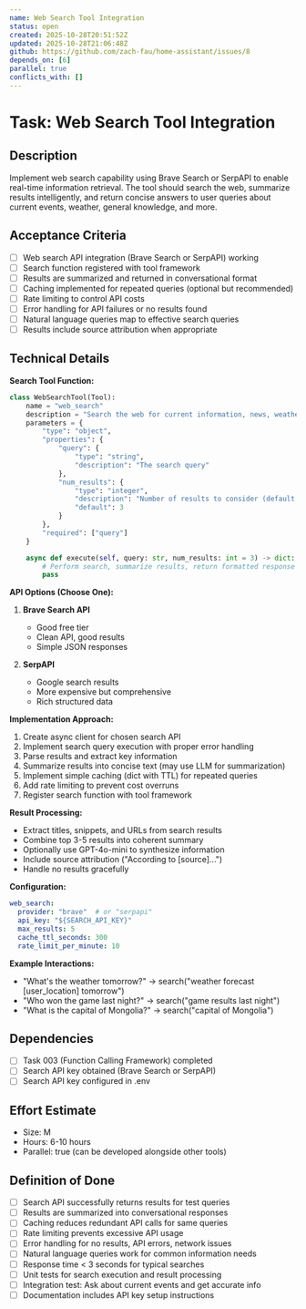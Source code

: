 ```yaml
---
name: Web Search Tool Integration
status: open
created: 2025-10-28T20:51:52Z
updated: 2025-10-28T21:06:48Z
github: https://github.com/zach-fau/home-assistant/issues/8
depends_on: [6]
parallel: true
conflicts_with: []
---
```


# Task: Web Search Tool Integration

## Description
Implement web search capability using Brave Search or SerpAPI to enable real-time information retrieval. The tool should search the web, summarize results intelligently, and return concise answers to user queries about current events, weather, general knowledge, and more.

## Acceptance Criteria
- [ ] Web search API integration (Brave Search or SerpAPI) working
- [ ] Search function registered with tool framework
- [ ] Results are summarized and returned in conversational format
- [ ] Caching implemented for repeated queries (optional but recommended)
- [ ] Rate limiting to control API costs
- [ ] Error handling for API failures or no results found
- [ ] Natural language queries map to effective search queries
- [ ] Results include source attribution when appropriate

## Technical Details
**Search Tool Function:**
```python
class WebSearchTool(Tool):
    name = "web_search"
    description = "Search the web for current information, news, weather, or facts"
    parameters = {
        "type": "object",
        "properties": {
            "query": {
                "type": "string",
                "description": "The search query"
            },
            "num_results": {
                "type": "integer",
                "description": "Number of results to consider (default 3)",
                "default": 3
            }
        },
        "required": ["query"]
    }

    async def execute(self, query: str, num_results: int = 3) -> dict:
        # Perform search, summarize results, return formatted response
        pass
```

**API Options (Choose One):**
1. **Brave Search API**
   - Good free tier
   - Clean API, good results
   - Simple JSON responses

2. **SerpAPI**
   - Google search results
   - More expensive but comprehensive
   - Rich structured data

**Implementation Approach:**
1. Create async client for chosen search API
2. Implement search query execution with proper error handling
3. Parse results and extract key information
4. Summarize results into concise text (may use LLM for summarization)
5. Implement simple caching (dict with TTL) for repeated queries
6. Add rate limiting to prevent cost overruns
7. Register search function with tool framework

**Result Processing:**
- Extract titles, snippets, and URLs from search results
- Combine top 3-5 results into coherent summary
- Optionally use GPT-4o-mini to synthesize information
- Include source attribution ("According to [source]...")
- Handle no results gracefully

**Configuration:**
```yaml
web_search:
  provider: "brave"  # or "serpapi"
  api_key: "${SEARCH_API_KEY}"
  max_results: 5
  cache_ttl_seconds: 300
  rate_limit_per_minute: 10
```

**Example Interactions:**
- "What's the weather tomorrow?" → search("weather forecast [user_location] tomorrow")
- "Who won the game last night?" → search("game results last night")
- "What is the capital of Mongolia?" → search("capital of Mongolia")

## Dependencies
- [ ] Task 003 (Function Calling Framework) completed
- [ ] Search API key obtained (Brave Search or SerpAPI)
- [ ] Search API key configured in .env

## Effort Estimate
- Size: M
- Hours: 6-10 hours
- Parallel: true (can be developed alongside other tools)

## Definition of Done
- [ ] Search API successfully returns results for test queries
- [ ] Results are summarized into conversational responses
- [ ] Caching reduces redundant API calls for same queries
- [ ] Rate limiting prevents excessive API usage
- [ ] Error handling for no results, API errors, network issues
- [ ] Natural language queries work for common information needs
- [ ] Response time < 3 seconds for typical searches
- [ ] Unit tests for search execution and result processing
- [ ] Integration test: Ask about current events and get accurate info
- [ ] Documentation includes API key setup instructions
